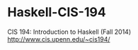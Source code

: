 Haskell-CIS-194
===============

CIS 194: Introduction to Haskell (Fall 2014)
http://www.cis.upenn.edu/~cis194/
